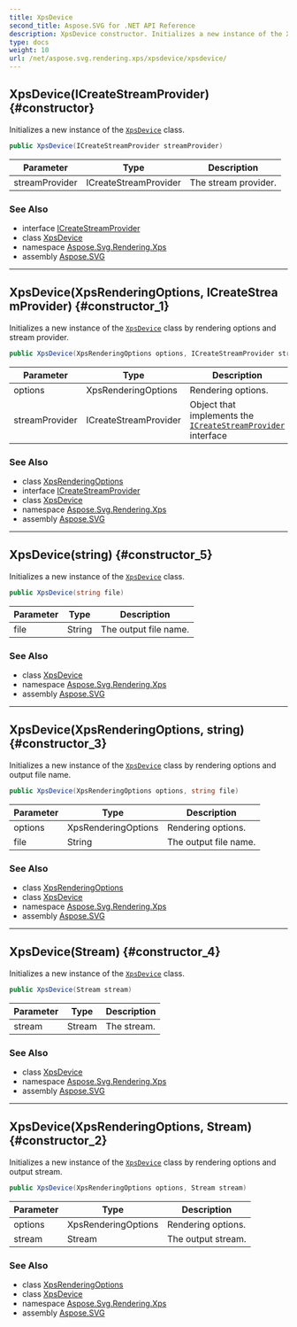 ```yaml
---
title: XpsDevice
second_title: Aspose.SVG for .NET API Reference
description: XpsDevice constructor. Initializes a new instance of the XpsDevice class
type: docs
weight: 10
url: /net/aspose.svg.rendering.xps/xpsdevice/xpsdevice/
---
```

## XpsDevice(ICreateStreamProvider) {#constructor}

Initializes a new instance of the [`XpsDevice`](../) class.

```csharp
public XpsDevice(ICreateStreamProvider streamProvider)
```

| Parameter | Type | Description |
| --- | --- | --- |
| streamProvider | ICreateStreamProvider | The stream provider. |

### See Also

* interface [ICreateStreamProvider](../../../aspose.svg.io/icreatestreamprovider/)
* class [XpsDevice](../)
* namespace [Aspose.Svg.Rendering.Xps](../../../aspose.svg.rendering.xps/)
* assembly [Aspose.SVG](../../../)

---

## XpsDevice(XpsRenderingOptions, ICreateStreamProvider) {#constructor_1}

Initializes a new instance of the [`XpsDevice`](../) class by rendering options and stream provider.

```csharp
public XpsDevice(XpsRenderingOptions options, ICreateStreamProvider streamProvider)
```

| Parameter | Type | Description |
| --- | --- | --- |
| options | XpsRenderingOptions | Rendering options. |
| streamProvider | ICreateStreamProvider | Object that implements the [`ICreateStreamProvider`](../../../aspose.svg.io/icreatestreamprovider/) interface |

### See Also

* class [XpsRenderingOptions](../../xpsrenderingoptions/)
* interface [ICreateStreamProvider](../../../aspose.svg.io/icreatestreamprovider/)
* class [XpsDevice](../)
* namespace [Aspose.Svg.Rendering.Xps](../../../aspose.svg.rendering.xps/)
* assembly [Aspose.SVG](../../../)

---

## XpsDevice(string) {#constructor_5}

Initializes a new instance of the [`XpsDevice`](../) class.

```csharp
public XpsDevice(string file)
```

| Parameter | Type | Description |
| --- | --- | --- |
| file | String | The output file name. |

### See Also

* class [XpsDevice](../)
* namespace [Aspose.Svg.Rendering.Xps](../../../aspose.svg.rendering.xps/)
* assembly [Aspose.SVG](../../../)

---

## XpsDevice(XpsRenderingOptions, string) {#constructor_3}

Initializes a new instance of the [`XpsDevice`](../) class by rendering options and output file name.

```csharp
public XpsDevice(XpsRenderingOptions options, string file)
```

| Parameter | Type | Description |
| --- | --- | --- |
| options | XpsRenderingOptions | Rendering options. |
| file | String | The output file name. |

### See Also

* class [XpsRenderingOptions](../../xpsrenderingoptions/)
* class [XpsDevice](../)
* namespace [Aspose.Svg.Rendering.Xps](../../../aspose.svg.rendering.xps/)
* assembly [Aspose.SVG](../../../)

---

## XpsDevice(Stream) {#constructor_4}

Initializes a new instance of the [`XpsDevice`](../) class.

```csharp
public XpsDevice(Stream stream)
```

| Parameter | Type | Description |
| --- | --- | --- |
| stream | Stream | The stream. |

### See Also

* class [XpsDevice](../)
* namespace [Aspose.Svg.Rendering.Xps](../../../aspose.svg.rendering.xps/)
* assembly [Aspose.SVG](../../../)

---

## XpsDevice(XpsRenderingOptions, Stream) {#constructor_2}

Initializes a new instance of the [`XpsDevice`](../) class by rendering options and output stream.

```csharp
public XpsDevice(XpsRenderingOptions options, Stream stream)
```

| Parameter | Type | Description |
| --- | --- | --- |
| options | XpsRenderingOptions | Rendering options. |
| stream | Stream | The output stream. |

### See Also

* class [XpsRenderingOptions](../../xpsrenderingoptions/)
* class [XpsDevice](../)
* namespace [Aspose.Svg.Rendering.Xps](../../../aspose.svg.rendering.xps/)
* assembly [Aspose.SVG](../../../)
